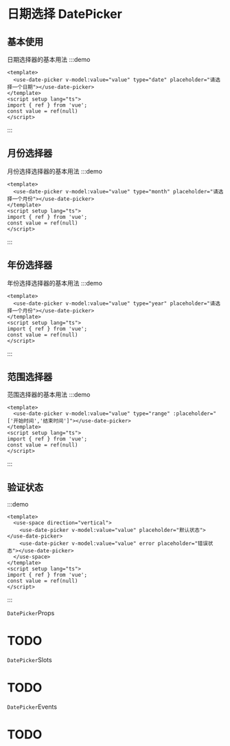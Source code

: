 # 日期选择 DatePicker

<h2>基本使用</h2>

日期选择器的基本用法
:::demo 

```vue
<template>
  <use-date-picker v-model:value="value" type="date" placeholder="请选择一个日期"></use-date-picker>
</template>
<script setup lang="ts">
import { ref } from 'vue';
const value = ref(null)
</script>
```
:::

<h2>月份选择器</h2>

月份选择选择器的基本用法
:::demo 

```vue
<template>
  <use-date-picker v-model:value="value" type="month" placeholder="请选择一个月份"></use-date-picker>
</template>
<script setup lang="ts">
import { ref } from 'vue';
const value = ref(null)
</script>
```
:::


<h2>年份选择器</h2>

年份选择选择器的基本用法
:::demo 

```vue
<template>
  <use-date-picker v-model:value="value" type="year" placeholder="请选择一个月份"></use-date-picker>
</template>
<script setup lang="ts">
import { ref } from 'vue';
const value = ref(null)
</script>
```
:::


<h2>范围选择器</h2>

范围选择器的基本用法
:::demo 

```vue
<template>
  <use-date-picker v-model:value="value" type="range" :placeholder="['开始时间','结束时间']"></use-date-picker>
</template>
<script setup lang="ts">
import { ref } from 'vue';
const value = ref(null)
</script>
```
:::

<h2>验证状态</h2>

:::demo 

```vue
<template>
  <use-space direction="vertical">
    <use-date-picker v-model:value="value" placeholder="默认状态"></use-date-picker>
    <use-date-picker v-model:value="value" error placeholder="错误状态"></use-date-picker>
  </use-space>
</template>
<script setup lang="ts">
import { ref } from 'vue';
const value = ref(null)
</script>
```
:::



`DatePicker`Props

<h1>TODO</h1>


`DatePicker`Slots

<h1>TODO</h1>

`DatePicker`Events

<h1>TODO</h1>
